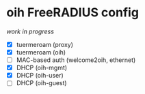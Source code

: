# oih FreeRADIUS config
_work in progress_

- [x] tuermeroam (proxy)
- [x] tuermeroam (oih)
- [ ] MAC-based auth (welcome2oih, ethernet)
- [x] DHCP (oih-mgmt)
- [x] DHCP (oih-user)
- [ ] DHCP (oih-guest)
